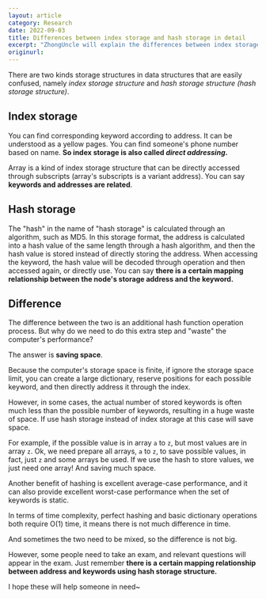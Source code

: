 ```yaml
---
layout: article
category: Research
date: 2022-09-03
title: Differences between index storage and hash storage in detail
excerpt: "ZhongUncle will explain the differences between index storage and hash in details. Index storage and hash are easily make confusion."
originurl: 
---
```

There are two kinds storage structures in data structures that are easily confused, namely *index storage structure* and *hash storage structure (hash storage structure)*.

## Index storage
You can find corresponding keyword according to address. It can be understood as a yellow pages. You can find someone's phone number based on name. **So index storage is also called *direct addressing*.** 

Array is a kind of index storage structure that can be directly accessed through subscripts (array's subscripts is a variant address). You can say **keywords and addresses are related**. 

## Hash storage
The "hash" in the name of "hash storage" is calculated through an algorithm, such as MD5. In this storage format, the address is calculated into a hash value of the same length through a hash algorithm, and then the hash value is stored instead of directly storing the address. When accessing the keyword, the hash value will be decoded through operation and then accessed again, or directly use. You can say **there is a certain mapping relationship between the node's storage address and the keyword.**

## Difference
The difference between the two is an additional hash function operation process. But why do we need to do this extra step and "waste" the computer's performance?

The answer is **saving space**.

Because the computer's storage space is finite, if ignore the storage space limit, you can create a large dictionary, reserve positions for each possible keyword, and then directly address it through the index.

However, in some cases, the actual number of stored keywords is often much less than the possible number of keywords, resulting in a huge waste of space. If use hash storage instead of index storage at this case will save space. 

For example, if the possible value is in array `a` to `z`, but most values are in array `z`. Ok, we need prepare all arrays, `a` to `z`, to save possible values, in fact, just `z` and some arrays be used. If we use the hash to store values, we just need one array! And saving much space.

Another benefit of hashing is excellent average-case performance, and it can also provide excellent worst-case performance when the set of keywords is static.

In terms of time complexity, perfect hashing and basic dictionary operations both require O(1) time, it means there is not much difference in time.

And sometimes the two need to be mixed, so the difference is not big.

However, some people need to take an exam, and relevant questions will appear in the exam. Just remember **there is a certain mapping relationship between address and keywords using hash storage structure.**

I hope these will help someone in need~